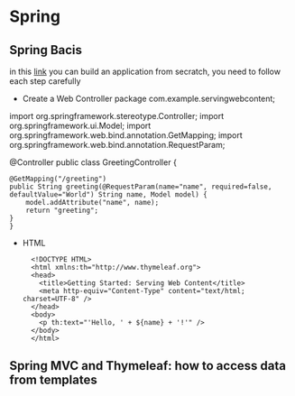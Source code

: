 # Spring 

## Spring Bacis 
in this [link](https://spring.io/guides/gs/serving-web-content/) you can build an  application from secratch, you need to follow each step carefully

- Create a Web Controller
    package com.example.servingwebcontent;

import org.springframework.stereotype.Controller;
import org.springframework.ui.Model;
import org.springframework.web.bind.annotation.GetMapping;
import org.springframework.web.bind.annotation.RequestParam;

@Controller
public class GreetingController {

	@GetMapping("/greeting")
	public String greeting(@RequestParam(name="name", required=false, defaultValue="World") String name, Model model) {
		model.addAttribute("name", name);
		return "greeting";
	}
    }
    
- HTML

		<!DOCTYPE HTML>
	    <html xmlns:th="http://www.thymeleaf.org">
	    <head> 
	      <title>Getting Started: Serving Web Content</title> 
	      <meta http-equiv="Content-Type" content="text/html; charset=UTF-8" />
	    </head>
	    <body>
	      <p th:text="'Hello, ' + ${name} + '!'" />
	    </body>
	    </html>

## Spring MVC and Thymeleaf: how to access data from templates
